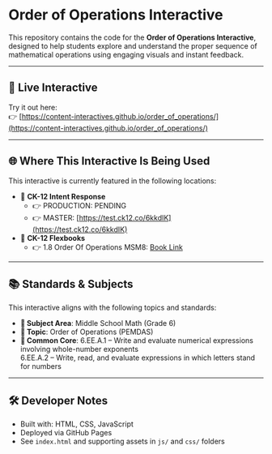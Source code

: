 # Order of Operations Interactive

This repository contains the code for the **Order of Operations Interactive**, designed to help students explore and understand the proper sequence of mathematical operations using engaging visuals and instant feedback.

---

## 🔗 Live Interactive

Try it out here:  
👉 [https://content-interactives.github.io/order_of_operations/](https://content-interactives.github.io/order_of_operations/)

---

## 🌐 Where This Interactive Is Being Used

This interactive is currently featured in the following locations:

- 📘 **CK-12 Intent Response**  
  - 👉 PRODUCTION: PENDING  
  - 👉 MASTER: [https://test.ck12.co/6kkdIK](https://test.ck12.co/6kkdIK)
- 📘 **CK-12 Flexbooks**
  - 👉 1.8 Order Of Operations MSM8: [Book Link](https://flexbooks.ck12.org/cbook/ck-12-middle-school-math-concepts-grade-8/section/1.8/related/lesson/order-of-operations-msm6-ccss/?referrer=search)

---

## 📚 Standards & Subjects

This interactive aligns with the following topics and standards:

- **📂 Subject Area**: Middle School Math (Grade 6)
- **🧮 Topic**: Order of Operations (PEMDAS)
- **📏 Common Core**: 6.EE.A.1 – Write and evaluate numerical expressions involving whole-number exponents  
  6.EE.A.2 – Write, read, and evaluate expressions in which letters stand for numbers

---

## 🛠️ Developer Notes

- Built with: HTML, CSS, JavaScript
- Deployed via GitHub Pages
- See `index.html` and supporting assets in `js/` and `css/` folders
